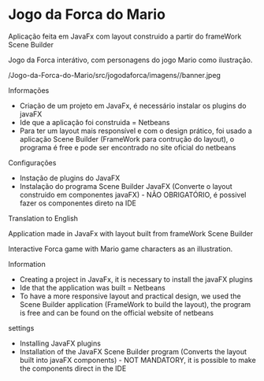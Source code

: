 # Jogo da Forca do Mario
Aplicação feita em JavaFx com layout construido a partir do frameWork Scene Builder

Jogo da Forca interátivo, com personagens do jogo Mario como ilustração.

/Jogo-da-Forca-do-Mario/src/jogodaforca/imagens//banner.jpeg

Informações
- Criação de um projeto em JavaFx, é necessário instalar os plugins do javaFX
- Ide que a aplicação foi construida = Netbeans
- Para ter um layout mais responsível e com o design prático, foi usado a aplicação Scene Builder (FrameWork para contrução do layout), o programa é free e pode ser encontrado no site oficial do netbeans


Configurações
- Instação de plugins do JavaFX
- Instalação do programa Scene Builder JavaFX (Converte o layout construido em componentes javaFX) - NÃO OBRIGATÓRIO, é possivel fazer os componentes direto na IDE



Translation to English

Application made in JavaFx with layout built from frameWork Scene Builder

Interactive Forca game with Mario game characters as an illustration.

Information
- Creating a project in JavaFx, it is necessary to install the javaFX plugins
- Ide that the application was built = Netbeans
- To have a more responsive layout and practical design, we used the Scene Builder application (FrameWork to build the layout), the program is free and can be found on the official website of netbeans

settings
- Installing JavaFX plugins
- Installation of the JavaFX Scene Builder program (Converts the layout built into javaFX components) - NOT MANDATORY, it is possible to make the components direct in the IDE

